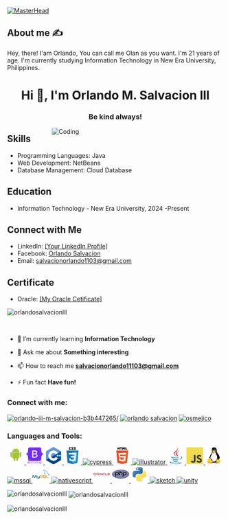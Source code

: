 [![MasterHead](https://1.bp.blogspot.com/-7A4WynwLsMw/XbBpCXG8FHI/AAAAAAAAMt4/uOa1bpLskYgrwGbllhSu2DJ_Mig8SXJQCLcBGAsYHQ/s1600/2000_600px.gif)](https://rishavchanda.io)
## About me ✍️

Hey, there! I'am Orlando, You can call me Olan as you want. I'm 21 years of age. I'm currently studying Information Technology in New Era University, Philippines.


<h1 align="center">Hi 👋, I'm Orlando M. Salvacion lll</h1>
<h3 align="center">Be kind always!</h3>
<img align="right" alt="Coding" width="400" src="https://cdn.dribble.com/users/1162077/screenshots/3848914/programmer.gif">

## Skills
- Programming Languages: Java 
- Web Development: NetBeans
- Database Management: Cloud Database

## Education
- Information Technology - New Era University, 2024 
-Present

## Connect with Me
- LinkedIn: [[Your LinkedIn Profile]](https://www.linkedin.com/in/orlando-iii-m-salvacion-b3b447265/)
- Facebook: [Orlando Salvacion](https://www.facebook.com/osalvacion1)
- Email: salvacionorlando1103@gmail.com

## Certificate
- Oracle: [[My Oracle Cetificate]](https://catalog-education.oracle.com/pls/certview/sharebadge?id=E851BB34F2CD1CD289E7D733C9DD5698AD203877C3090D3DBF00659E11BFF155)



<p align="left"> <img src="https://komarev.com/ghpvc/?username=orlandosalvacionlll&label=Profile%20views&color=0e75b6&style=flat" alt="orlandosalvacionlll" /> </p>

<p align="left"> <a href="https://twitter.com/" target="blank"><img src="https://img.shields.io/twitter/follow/?logo=twitter&style=for-the-badge" alt="" /></a> </p>

- 🌱 I’m currently learning **Information Technology**

- 💬 Ask me about **Something interesting**

- 📫 How to reach me **salvacionorlando11103@gmail.com**

- ⚡ Fun fact **Have fun!**

<h3 align="left">Connect with me:</h3>
<p align="left">
<a href="https://linkedin.com/in/orlando-iii-m-salvacion-b3b447265/" target="blank"><img align="center" src="https://raw.githubusercontent.com/rahuldkjain/github-profile-readme-generator/master/src/images/icons/Social/linked-in-alt.svg" alt="orlando-iii-m-salvacion-b3b447265/" height="30" width="40" /></a>
<a href="https://fb.com/orlando salvacion" target="blank"><img align="center" src="https://raw.githubusercontent.com/rahuldkjain/github-profile-readme-generator/master/src/images/icons/Social/facebook.svg" alt="orlando salvacion" height="30" width="40" /></a>
<a href="https://instagram.com/osmejico" target="blank"><img align="center" src="https://raw.githubusercontent.com/rahuldkjain/github-profile-readme-generator/master/src/images/icons/Social/instagram.svg" alt="osmejico" height="30" width="40" /></a>
</p>

<h3 align="left">Languages and Tools:</h3>
<p align="left"> <a href="https://developer.android.com" target="_blank" rel="noreferrer"> <img src="https://raw.githubusercontent.com/devicons/devicon/master/icons/android/android-original-wordmark.svg" alt="android" width="40" height="40"/> </a> <a href="https://getbootstrap.com" target="_blank" rel="noreferrer"> <img src="https://raw.githubusercontent.com/devicons/devicon/master/icons/bootstrap/bootstrap-plain-wordmark.svg" alt="bootstrap" width="40" height="40"/> </a> <a href="https://www.w3schools.com/cpp/" target="_blank" rel="noreferrer"> <img src="https://raw.githubusercontent.com/devicons/devicon/master/icons/cplusplus/cplusplus-original.svg" alt="cplusplus" width="40" height="40"/> </a> <a href="https://www.w3schools.com/css/" target="_blank" rel="noreferrer"> <img src="https://raw.githubusercontent.com/devicons/devicon/master/icons/css3/css3-original-wordmark.svg" alt="css3" width="40" height="40"/> </a> <a href="https://www.cypress.io" target="_blank" rel="noreferrer"> <img src="https://raw.githubusercontent.com/simple-icons/simple-icons/6e46ec1fc23b60c8fd0d2f2ff46db82e16dbd75f/icons/cypress.svg" alt="cypress" width="40" height="40"/> </a> <a href="https://www.w3.org/html/" target="_blank" rel="noreferrer"> <img src="https://raw.githubusercontent.com/devicons/devicon/master/icons/html5/html5-original-wordmark.svg" alt="html5" width="40" height="40"/> </a> <a href="https://www.adobe.com/in/products/illustrator.html" target="_blank" rel="noreferrer"> <img src="https://www.vectorlogo.zone/logos/adobe_illustrator/adobe_illustrator-icon.svg" alt="illustrator" width="40" height="40"/> </a> <a href="https://www.java.com" target="_blank" rel="noreferrer"> <img src="https://raw.githubusercontent.com/devicons/devicon/master/icons/java/java-original.svg" alt="java" width="40" height="40"/> </a> <a href="https://developer.mozilla.org/en-US/docs/Web/JavaScript" target="_blank" rel="noreferrer"> <img src="https://raw.githubusercontent.com/devicons/devicon/master/icons/javascript/javascript-original.svg" alt="javascript" width="40" height="40"/> </a> <a href="https://www.linux.org/" target="_blank" rel="noreferrer"> <img src="https://raw.githubusercontent.com/devicons/devicon/master/icons/linux/linux-original.svg" alt="linux" width="40" height="40"/> </a> <a href="https://www.microsoft.com/en-us/sql-server" target="_blank" rel="noreferrer"> <img src="https://www.svgrepo.com/show/303229/microsoft-sql-server-logo.svg" alt="mssql" width="40" height="40"/> </a> <a href="https://www.mysql.com/" target="_blank" rel="noreferrer"> <img src="https://raw.githubusercontent.com/devicons/devicon/master/icons/mysql/mysql-original-wordmark.svg" alt="mysql" width="40" height="40"/> </a> <a href="https://nativescript.org/" target="_blank" rel="noreferrer"> <img src="https://raw.githubusercontent.com/detain/svg-logos/780f25886640cef088af994181646db2f6b1a3f8/svg/nativescript.svg" alt="nativescript" width="40" height="40"/> </a> <a href="https://www.oracle.com/" target="_blank" rel="noreferrer"> <img src="https://raw.githubusercontent.com/devicons/devicon/master/icons/oracle/oracle-original.svg" alt="oracle" width="40" height="40"/> </a> <a href="https://www.php.net" target="_blank" rel="noreferrer"> <img src="https://raw.githubusercontent.com/devicons/devicon/master/icons/php/php-original.svg" alt="php" width="40" height="40"/> </a> <a href="https://www.python.org" target="_blank" rel="noreferrer"> <img src="https://raw.githubusercontent.com/devicons/devicon/master/icons/python/python-original.svg" alt="python" width="40" height="40"/> </a> <a href="https://www.sketch.com/" target="_blank" rel="noreferrer"> <img src="https://www.vectorlogo.zone/logos/sketchapp/sketchapp-icon.svg" alt="sketch" width="40" height="40"/> </a> <a href="https://unity.com/" target="_blank" rel="noreferrer"> <img src="https://www.vectorlogo.zone/logos/unity3d/unity3d-icon.svg" alt="unity" width="40" height="40"/> </a> </p>

<p><img align="left" src="https://github-readme-stats.vercel.app/api/top-langs?username=orlandosalvacionlll&show_icons=true&locale=en&layout=compact" alt="orlandosalvacionlll" /></p>

<p>&nbsp;<img align="center" src="https://github-readme-stats.vercel.app/api?username=orlandosalvacionlll&show_icons=true&locale=en" alt="orlandosalvacionlll" /></p>

<p><img align="center" src="https://github-readme-streak-stats.herokuapp.com/?user=orlandosalvacionlll&" alt="orlandosalvacionlll" /></p>
